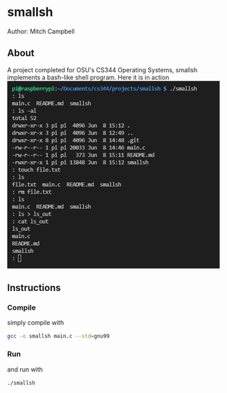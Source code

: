 # smallsh
Author: Mitch Campbell

## About
A project completed for OSU's CS344 Operating Systems, smallsh implements a bash-like shell program. Here it is in action ![Example of smallsh in use](/images/example.png)

## Instructions
### Compile
simply compile with
```bash
gcc -o smallsh main.c --std=gnu99
```

### Run
and run with
```bash
./smallsh
```